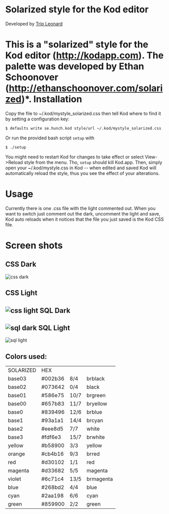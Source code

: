 Solarized style for the Kod editor
==================================
  
Developed by [Trip Leonard](http://trip.invisibledog.net)
  
This is a "solarized" style for the Kod editor (http://kodapp.com). 
The palette was developed by Ethan Schoonover 
(http://ethanschoonover.com/solarized)*.
Installation
============
  
Copy the file to ~/.kod/mystyle_solarized.css then tell Kod where to find it
by setting a configuration key:
 
    $ defaults write se.hunch.kod style/url ~/.kod/mystyle_solarized.css

Or run the provided bash script `setup` with
    
    $ ./setup

You might need to restart Kod for changes to take effect or 
select View->Reload style from the menu. Tho, `setup` should kill Kod.app.
Then, simply open your ~/.kod/mystyle.css in Kod -- when edited and saved Kod will
automatically reload the style, thus you see the effect of your 
alterations.

Usage
=====

Currently there is one .css file with the light commented out.
When you want to switch just comment out the dark, 
uncomment the light and save, Kod auto reloads when 
it notices that the file you just saved is the Kod CSS file.  
  
Screen shots
===
CSS Dark
---
![css dark](https://github.com/tripleonard/kod-solarized/raw/master/img/kod-css-dark.png)

CSS Light
---
![css light](https://github.com/tripleonard/kod-solarized/raw/master/img/kod-css-light.png)
SQL Dark
---
![sql dark](https://github.com/tripleonard/kod-solarized/raw/master/img/kod-sql-dark.png)
SQL Light
---
![sql light](https://github.com/tripleonard/kod-solarized/raw/master/img/kod-sql-light.png)

Colors used:
---
<table>
  <tr>
    <td>SOLARIZED</td>
    <td>HEX</td>
    <td>&nbsp;</td>
    <td>&nbsp;</td>
  </tr>
  <tr>
    <td>base03</td>
    <td>#002b36</td>
    <td>8/4</td>
    <td>brblack</td>
  </tr>  
  <tr>
    <td>base02</td>
    <td>#073642</td>
    <td>0/4</td>
    <td>black</td>
  </tr>    
  <tr>
    <td>base01</td>
    <td>#586e75</td>
    <td>10/7</td>
    <td>brgreen</td>
  </tr>  
  <tr>
    <td>base00</td>
    <td>#657b83</td>
    <td>11/7</td>
    <td>bryellow</td>
  </tr> 
  <tr>
    <td>base0</td>
    <td>#839496</td>
    <td>12/6</td>
    <td>brblue</td>
  </tr>   
  <tr>
    <td>base1</td>
    <td>#93a1a1</td>
    <td>14/4</td>
    <td>brcyan</td>
  </tr>   
  <tr>
    <td>base2</td>
    <td>#eee8d5</td>
    <td>7/7</td>
    <td>white</td>
  </tr>
  <tr>
    <td>base3</td>
    <td>#fdf6e3</td>
    <td>15/7</td>
    <td>brwhite</td>
  </tr>
  <tr>
    <td>yellow</td>
    <td>#b58900</td>
    <td>3/3</td>
    <td>yellow</td>
  </tr> 
  <tr>
    <td>orange</td>
    <td>#cb4b16</td>
    <td>9/3</td>
    <td>brred</td>
  </tr>
  <tr>
    <td>red</td>
    <td>#d30102</td>
    <td>1/1</td>
    <td>red</td>
  </tr>
  <tr>
    <td>magenta</td>
    <td>#d33682</td>
    <td>5/5</td>
    <td>magenta</td>
  </tr>
  <tr>
    <td>violet</td>
    <td>#6c71c4</td>
    <td>13/5</td>
    <td>brmagenta</td>
  </tr>
  <tr>
    <td>blue</td>
    <td>#268bd2</td>
    <td>4/4</td>
    <td>blue</td>
  </tr>
  <tr>
    <td>cyan</td>
    <td>#2aa198</td>
    <td>6/6</td>
    <td>cyan</td>
  </tr>
  <tr>
    <td>green</td>
    <td>#859900</td>
    <td>2/2</td>
    <td>green</td>
  </tr>
</table>
